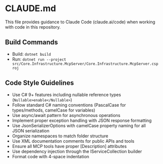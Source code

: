 # CLAUDE.md

This file provides guidance to Claude Code (claude.ai/code) when working with code in this repository.

## Build Commands
- Build: `dotnet build`
- Run: `dotnet run --project src/Core.Infrastructure.McpServer/Core.Infrastructure.McpServer.csproj`

## Code Style Guidelines
- Use C# 9+ features including nullable reference types (`Nullable>enable</Nullable>`)
- Follow standard C# naming conventions (PascalCase for types/methods, camelCase for variables)
- Use async/await pattern for asynchronous operations
- Implement proper exception handling with JSON response formatting
- Use JsonSerializerOptions with camelCase property naming for all JSON serialization
- Organize namespaces to match folder structure
- Use XML documentation comments for public APIs and tools
- Ensure all MCP tools have proper [Description] attributes
- Use dependency injection through the IServiceCollection builder
- Format code with 4-space indentation